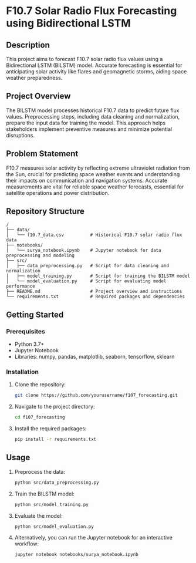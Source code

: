 # F10.7 Solar Radio Flux Forecasting using Bidirectional LSTM

## Description

This project aims to forecast F10.7 solar radio flux values using a Bidirectional LSTM (BILSTM) model. Accurate forecasting is essential for anticipating solar activity like flares and geomagnetic storms, aiding space weather preparedness.

## Project Overview

The BILSTM model processes historical F10.7 data to predict future flux values. Preprocessing steps, including data cleaning and normalization, prepare the input data for training the model. This approach helps stakeholders implement preventive measures and minimize potential disruptions.

## Problem Statement

F10.7 measures solar activity by reflecting extreme ultraviolet radiation from the Sun, crucial for predicting space weather events and understanding their impacts on communication and navigation systems. Accurate measurements are vital for reliable space weather forecasts, essential for satellite operations and power distribution.

## Repository Structure

```plaintext
/
├── data/
│   └── f10.7_data.csv          # Historical F10.7 solar radio flux data
├── notebooks/
│   └── surya_notebook.ipynb    # Jupyter notebook for data preprocessing and modeling
├── src/
│   ├── data_preprocessing.py   # Script for data cleaning and normalization
│   ├── model_training.py       # Script for training the BILSTM model
│   └── model_evaluation.py     # Script for evaluating model performance
├── README.md                   # Project overview and instructions
└── requirements.txt            # Required packages and dependencies
```

## Getting Started

### Prerequisites

- Python 3.7+
- Jupyter Notebook
- Libraries: numpy, pandas, matplotlib, seaborn, tensorflow, sklearn

### Installation

1. Clone the repository:
    ```sh
    git clone https://github.com/yourusername/f107_forecasting.git
    ```
2. Navigate to the project directory:
    ```sh
    cd f107_forecasting
    ```
3. Install the required packages:
    ```sh
    pip install -r requirements.txt
    ```

## Usage

1. Preprocess the data:
    ```sh
    python src/data_preprocessing.py
    ```
2. Train the BILSTM model:
    ```sh
    python src/model_training.py
    ```
3. Evaluate the model:
    ```sh
    python src/model_evaluation.py
    ```

4. Alternatively, you can run the Jupyter notebook for an interactive workflow:
    ```sh
    jupyter notebook notebooks/surya_notebook.ipynb
    ```
